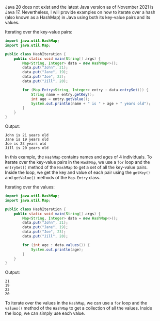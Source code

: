 Java 20 does not exist and the latest Java version as of November 2021 is Java 17. Nevertheless, I will provide examples on how to iterate over a hash (also known as a HashMap) in Java using both its key-value pairs and its values.

Iterating over the key-value pairs:

```java
import java.util.HashMap;
import java.util.Map;

public class HashIteration {
    public static void main(String[] args) {
        Map<String, Integer> data = new HashMap<>();
        data.put("John", 21);
        data.put("Jane", 19);
        data.put("Joe", 23);
        data.put("Jill", 20);

        for (Map.Entry<String, Integer> entry : data.entrySet()) {
            String name = entry.getKey();
            int age = entry.getValue();
            System.out.println(name + " is " + age + " years old");
        }
    }
}
```

Output:
```
John is 21 years old
Jane is 19 years old
Joe is 23 years old
Jill is 20 years old
```

In this example, the `HashMap` contains names and ages of 4 individuals. To iterate over the key-value pairs in the `HashMap`, we use a `for` loop and the `entrySet()` method of the `HashMap` to get a set of all the key-value pairs. Inside the loop, we get the key and value of each pair using the `getKey()` and `getValue()` methods of the `Map.Entry` class.

Iterating over the values:

```java
import java.util.HashMap;
import java.util.Map;

public class HashIteration {
    public static void main(String[] args) {
        Map<String, Integer> data = new HashMap<>();
        data.put("John", 21);
        data.put("Jane", 19);
        data.put("Joe", 23);
        data.put("Jill", 20);

        for (int age : data.values()) {
            System.out.println(age);
        }
    }
}
```

Output:
```
21
19
23
20
```

To iterate over the values in the `HashMap`, we can use a `for` loop and the `values()` method of the `HashMap` to get a collection of all the values. Inside the loop, we can simply use each value.
